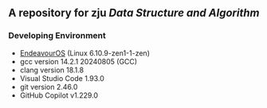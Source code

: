 ## A repository for zju *Data Structure and Algorithm*

### Developing Environment
 - [EndeavourOS](https://endeavouros.com/) (Linux 6.10.9-zen1-1-zen)
 - gcc version 14.2.1 20240805 (GCC)
 - clang version 18.1.8
 - Visual Studio Code 1.93.0
 - git version 2.46.0
 - GitHub Copilot v1.229.0